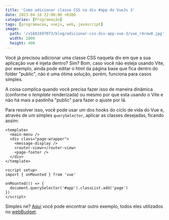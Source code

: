 ```yaml
---
title: 'Como adicionar classe CSS na div #app do VueJs 3'
date: 2023-04-16 22:00:00 +0300
categories: [Programação]
tags: [programacao, vuejs, web, javascript]
image:
  path: '/v1681697073/blog/adicionar-css-div-app-vue-3/vue_r4rew8.jpg'
  width: 1000
  height: 400
---
```


Você já precisou adicionar uma classe CSS naquela div em que a sua aplicação vue é injeta dentro? Sim? Bom, caso você não
esteja usando Vite, por exemplo, ainda pode editar o html da página base que fica dentro do folder "public", não é uma
ótima solução, porém, funciona para casos simples.

A coisa complica quando você precisa fazer isso de maneira dinâmica (conforme o _template_ renderizada) ou mesmo por que
esta usando o Vite e não há mais a pastinha "public" para fazer o ajuste por lá.

Para resolver isso, você pode usar um dos hooks do cíclo de vida do Vue e, através de um simples `querySelector`, aplicar
as classes desejadas, ficando assim:

```vue
<template>
  <main-menu />
  <div class="page-wrapper">
    <message-display />
    <router-view></router-view>
    <page-footer />
  </div>
</template>

<script setup>
import { onMounted } from 'vue'

onMounted(() => {
  document.querySelector('#app').classList.add('page')
})
</script>
```

Simples né? [Aqui](https://github.com/web-budget/front-end/blob/main/src/components/templates/LoginTemplate.vue) você
pode encontrar outro exemplo, todos eles utilizados no [webBudget](https://github.com/web-budget).
